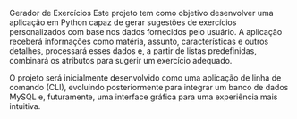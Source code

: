 Gerador de Exercícios
Este projeto tem como objetivo desenvolver uma aplicação em Python capaz de gerar sugestões de exercícios personalizados com base nos dados fornecidos pelo usuário. A aplicação receberá informações como matéria, assunto, características e outros detalhes, processará esses dados e, a partir de listas predefinidas, combinará os atributos para sugerir um exercício adequado.

O projeto será inicialmente desenvolvido como uma aplicação de linha de comando (CLI), evoluindo posteriormente para integrar um banco de dados MySQL e, futuramente, uma interface gráfica para uma experiência mais intuitiva.

